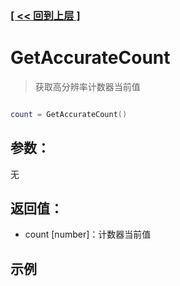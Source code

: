 ### [[ << 回到上层 ]](README.md)

# GetAccurateCount

> 获取高分辨率计数器当前值

```lua

count = GetAccurateCount()

```

## 参数：

无

## 返回值：

+ count [number]：计数器当前值

## 示例

```lua

```